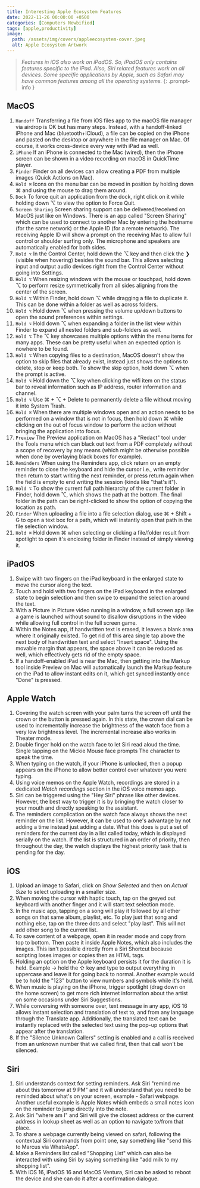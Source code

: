 ```yaml
---
title: Interesting Apple Ecosystem Features
date: 2022-11-26 00:00:00 +0500
categories: [Computers Newbified]
tags: [apple,productivity]
image:
  path: /assets/img/covers/appleecosystem-cover.jpeg
  alt: Apple Ecosystem Artwork
---
```


>_Features in iOS also work on iPadOS. So, iPadOS only contains features specific to the iPad. Also, Siri related features work on all devices. Some specific applications by Apple, such as Safari may have common features among all the operating systems._
{: .prompt-info }

## MacOS

1. `Handoff` Transferring a file from iOS files app to the macOS file manager via airdrop is OK but has many steps. Instead, with a handoff-linked iPhone and Mac (bluetooth+iCloud), a file can be copied on the iPhone and pasted on the desktop or anywhere in the file manager on Mac. Of course, it works cross-device every way with iPad as well.
2. `iPhone` If an iPhone is connected to the Mac (wired), then the iPhone screen can be shown in a video recording on macOS in QuickTime player.
3. `Finder` Finder on all devices can allow creating a PDF from multiple images (Quick Actions on Mac).
4. `Hold ⌘` Icons on the menu bar can be moved in position by holding down ⌘ and using the mouse to drag them around.
5. `Dock` To force quit an application from the dock, right click on it while holding down ⌥ to view the option to Force Quit.
6. `Screen Sharing` Screen sharing support can be delivered/received on MacOS just like on Windows. There is an app called "Screen Sharing" which can be used to connect to another Mac by entering the hostname (for the same network) or the Apple ID (for a remote network). The receiving Apple ID will show a prompt on the receiving Mac to allow full control or shoulder surfing only. The microphone and speakers are automatically enabled for both sides.
7. `Hold ⌥` In the Control Center, hold down the ⌥ key and then click the ❯ (visible when hovering) besides the sound bar. This allows selecting input and output audio devices right from the Control Center without going into Settings.
8. `Hold ⌥` When resizing windows with the mouse or touchpad, hold down ⌥ to perform resize symmetrically from all sides aligning from the center of the screen.
9. `Hold ⌥` Within Finder, hold down ⌥ while dragging a file to duplicate it. This can be done within a folder as well as across folders.
10. `Hold ⌥` Hold down ⌥ when pressing the volume up/down buttons to open the sound preferences within settings. 
11. `Hold ⌥` Hold down ⌥ when expanding a folder in the list view within Finder to expand all nested folders and sub-folders as well.
12. `Hold ⌥` The ⌥ key showcases multiple options within the menu items for many apps. These can be pretty useful when an expected option is nowhere to be found.
13. `Hold ⌥` When copying files to a destination, MacOS doesn't show the option to skip files that already exist, instead just shows the options to delete, stop or keep both. To show the skip option, hold down ⌥ when the prompt is active. 
14. `Hold ⌥` Hold down the ⌥ key when clicking the wifi item on the status bar to reveal information such as IP address, router information and channel. 
15. `Hold ⌥` Use ⌘ + ⌥ + Delete to permanently delete a file without moving it into System Trash.
16. `Hold ⌘` When there are multiple windows open and an action needs to be performed on a window that is not in focus, then hold down ⌘ while clicking on the out of focus window to perform the action without bringing the application into focus.
17. `Preview` The Preview application on MacOS has a "Redact" tool under the Tools menu which can black out text from a PDF completely without a scope of recovery by any means (which might be otherwise possible when done by overlaying black boxes for example).
18. `Reminders` When using the Reminders app, click return on an empty reminder to close the keyboard and hide the cursor i.e., write reminder then return to start writing the next reminder, or press return again when the field is empty to end writing the session (kinda like "that's it").
19. `Hold ⌥` To show the current full path hierarchy of the current folder in Finder, hold down ⌥, which shows the path at the bottom. The final folder in the path can be right-clicked to show the option of copying the location as path.
20. `Finder` When uploading a file into a file selection dialog, use ⌘ + Shift + G to open a text box for a path, which will instantly open that path in the file selection window.
21. `Hold ⌘` Hold down ⌘ when selecting or clicking a file/folder result from spotlight to open it's enclosing folder in Finder instead of simply viewing it.

## iPadOS

1. Swipe with two fingers on the iPad keyboard in the enlarged state to move the cursor along the text.
2. Touch and hold with two fingers on the iPad keyboard in the enlarged state to begin selection and then swipe to expand the selection around the text.
3. With a Picture in Picture video running in a window, a full screen app like a game is launched without sound to disallow disruptions in the video while allowing full control in the full screen game. 
4. Within the Notes app, if handwritten text is erased, it leaves a blank area where it originally existed. To get rid of this area single tap above the next body of handwritten text and select "Insert space". Using the movable margin that appears, the space above it can be reduced as well, which effectively gets rid of the empty space.
5. If a handoff-enabled iPad is near the Mac, then getting into the Markup tool inside Preview on Mac will automatically launch the Markup feature on the iPad to allow instant edits on it, which get synced instantly once "Done" is pressed.

## Apple Watch

1. Covering the watch screen with your palm turns the screen off until the crown or the button is pressed again. In this state, the crown dial can be used to incrementally increase the brightness of the watch face from a very low brightness level. The incremental increase also works in Theater mode. 
2. Double finger hold on the watch face to let Siri read aloud the time. Single tapping on the Mickie Mouse face prompts The character to speak the time.
3. When typing on the watch, if your iPhone is unlocked, then a popup appears on the iPhone to allow better control over whatever you were typing. 
4. Using voice memos on the Apple Watch, recordings are stored in a dedicated *Watch recordings* section in the iOS voice memos app. 
5. Siri can be triggered using the "Hey Siri" phrase like other devices. However, the best way to trigger it is by bringing the watch closer to your mouth and directly speaking to the assistant. 
6. The reminders complication on the watch face always shows the next reminder on the list. However, it can be used to one's advantage by not adding a time instead just adding a date. What this does is put a set of reminders for the current day in a list called today, which is displayed serially on the watch. If the list is structured in an order of priority, then throughout the day, the watch displays the highest priority task that is pending for the day.

## iOS

1. Upload an image to Safari, click on _Show Selected_ and then on _Actual Size_ to select uploading in a smaller size.
2. When moving the cursor with haptic touch, tap on the greyed out keyboard with another finger and it will start text selection mode.
3. In the music app, tapping on a song will play it followed by all other songs on that same album, playlist, etc. To play just that song and nothing else, tap on the three dots and select "play last". This will not add other song to the current list.
4. To save content of a webpage, open it in reader mode and copy from top to bottom. Then paste it inside Apple Notes, which also includes the images. This isn't possible directly from a Siri Shortcut because scripting loses images or copies then as HTML tags.
5. Holding an option on the Apple keyboard persists it for the duration it is held. Example → hold the ⇧ key and type to output everything in uppercase and leave it for going back to normal. Another example would be to hold the "123" button to view numbers and symbols while it's held.
6. When music is playing on the iPhone, trigger spotlight (drag down on the home screen) to get more rich internet information about the artist on some occasions under Siri Suggestions.
7. While conversing with someone over, text message in any app, iOS 16 allows instant selection and translation of text to, and from any language through the Translate app. Additionally, the translated text can be instantly replaced with the selected text using the pop-up options that appear after the translation.
8. If the "Silence Unknown Callers" setting is enabled and a call is received from an unknown number that we called first, then that call won't be silenced.

## Siri

1. Siri understands context for setting reminders. Ask Siri "remind me about this tomorrow at 9 PM" and it will understand that you need to be reminded about what's on your screen, example - Safari webpage. Another useful example is Apple Notes which embeds a small notes icon on the reminder to jump directly into the note.
2. Ask Siri "where am I" and Siri will give the closest address or the current address in lookup sheet as well as an option to navigate to/from that place.
3. To share a webpage currently being viewed on safari, following the contextual Siri commands from point one, say something like "send this to Marcus via WhatsApp".
4. Make a Reminders list called "Shopping List" which can also be interacted with using Siri by saying something like "add milk to my shopping list".
5. With iOS 16, iPadOS 16 and MacOS Ventura, Siri can be asked to reboot the device and she can do it after a confirmation dialogue.
